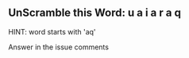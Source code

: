 UnScramble this Word: u a i a r a q
----------

HINT: word starts with 'aq'

Answer in the issue comments
